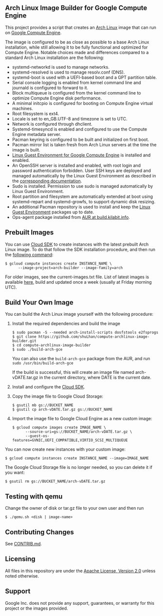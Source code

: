 ## Arch Linux Image Builder for Google Compute Engine

This project provides a script that creates an
[Arch Linux](https://www.archlinux.org/)
image that can run on
[Google Compute Engine](https://cloud.google.com/compute/).

The image is configured to be as close as possible to a base Arch Linux
installation, while still allowing it to be fully functional and optimized for
Compute Engine.  Notable choices made and differences compared to a standard
Arch Linux installation are the following:

- systemd-networkd is used to manage networks.
- systemd-resolved is used to manage resolv.conf (DNS).
- systemd-boot is used with a UEFI-based boot and a GPT partition table.
- Serial console logging is enabled from kernel command line and journald is
  configured to forward to it.
- Block multiqueue is configured from the kernel command line to optimize
  Compute Engine disk performance.
- A minimal initcpio is configured for booting on Compute Engine virtual
  machines.
- Root filesystem is ext4.
- Locale is set to en_GB.UTF-8 and timezone is set to UTC.
- Network is configured through dhclient.
- Systemd-timesyncd is enabled and configured to use the Compute Engine metadata
  server.
- Pacman keyring is configured to be built and initialized on first boot.
- Pacman mirror list is taken fresh from Arch Linux servers at the time the
  image is built.
- [Linux Guest Environment for Google Compute
  Engine](https://github.com/GoogleCloudPlatform/compute-image-packages) is
  installed and enabled.
- An OpenSSH server is installed and enabled, with root login and password
  authentication forbidden.  User SSH keys are deployed and managed
  automatically by the Linux Guest Environment as described in the
  [corresponding
  documentation](https://cloud.google.com/compute/docs/instances/connecting-to-instance).
- Sudo is installed.  Permission to use sudo is managed automatically by Linux
  Guest Environment.
- Root partition and filesystem are automatically extended at boot using
  systemd-repart and systemd-growfs, to support dynamic disk resizing.
- An additional Pacman repository is used to install and keep the [Linux Guest
  Environment](https://aur.archlinux.org/packages/google-compute-engine/)
  packages up to date.
- Ops-agent package installed from
  [AUR at build.kilabit.info](https://build.kilabit.info).

## Prebuilt Images

You can use [Cloud SDK](https://cloud.google.com/sdk/docs/) to create instances
with the latest prebuilt Arch Linux image.  To do that follow the SDK
installation procedure, and then run the [following
command](https://cloud.google.com/sdk/gcloud/reference/compute/instances/create):

```console
$ gcloud compute instances create INSTANCE_NAME \
      --image-project=arch-builder --image-family=arch
```

For older images, see the current-images.txt file.
List of latest images is available
[here](https://build.kilabit.info/compute-archlinux-image-builder/current-images.txt),
build and updated once a week (usually at Friday morning UTC).

## Build Your Own Image

You can build the Arch Linux image yourself with the following procedure:

1.  Install the required dependencies and build the image

    ```console
    $ sudo pacman -S --needed arch-install-scripts dosfstools e2fsprogs
    $ git clone https://github.com/shuLhan/compute-archlinux-image-builder.git
    $ cd compute-archlinux-image-builder
    $ sudo ./build-arch-gce
    ```

    You can also use the `build-arch-gce` package from the AUR, and run
    `sudo /usr/bin/build-arch-gce`

    If the build is successful, this will create an image file named
    arch-vDATE.tar.gz in the current directory, where DATE is the current date.

2.  Install and configure the [Cloud SDK](https://cloud.google.com/sdk/docs/).

3.  Copy the image file to Google Cloud Storage:

    ```console
    $ gsutil mb gs://BUCKET_NAME
    $ gsutil cp arch-vDATE.tar.gz gs://BUCKET_NAME
    ```

4.  Import the image file to Google Cloud Engine as a new custom image:

    ```console
    $ gcloud compute images create IMAGE_NAME \
          --source-uri=gs://BUCKET_NAME/arch-vDATE.tar.gz \
          --guest-os-features=GVNIC,UEFI_COMPATIBLE,VIRTIO_SCSI_MULTIQUEUE
    ```

You can now create new instances with your custom image:

```console
$ gcloud compute instances create INSTANCE_NAME --image=IMAGE_NAME
```

The Google Cloud Storage file is no longer needed, so you can delete it if you
want:

```console
$ gsutil rm gs://BUCKET_NAME/arch-vDATE.tar.gz
```

## Testing with qemu

Change the owner of disk or tar.gz file to your own user and then run

```
$ ./qemu.sh <disk | image-name>
```


## Contributing Changes

See [CONTRIB.md](CONTRIB.md).

## Licensing

All files in this repository are under the
[Apache License, Version 2.0](LICENSE)
unless noted otherwise.

## Support

Google Inc. does not provide any support, guarantees, or warranty for this
project or the images provided.
